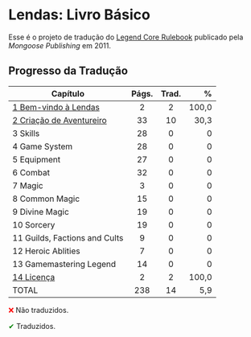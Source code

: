 # Lendas: Livro Básico

Esse é o projeto de tradução do [Legend Core Rulebook](https://www.mongoosepublishing.com/products/legend-core-rulebook?variant=42088757854455) publicado pela _Mongoose Publishing_ em 2011.

## Progresso da Tradução

| Capítulo                        | Págs. | Trad.|    %  |
|---------------------------------|:-----:|:----:|------:|
| [1 Bem-vindo à Lendas](Legend%20Core%20Rulebook/pt-br/1%20Bem-vindo%20à%20Lendas.md) | 2 | 2 | 100,0 |
|  [2 Criação de Aventureiro](Legend%20Core%20Rulebook/pt-br/2%20Criação%20de%20Aventureiro.md) | 33 | 10 | 30,3 |
|  3 Skills                     |  28   |   0  |     0 |
|  4 Game System                |  28   |   0  |     0 |
|  5 Equipment                  |  27   |   0  |     0 |
|  6 Combat                     |  32   |   0  |     0 |
|  7 Magic                      |   3   |   0  |     0 |
|  8 Common Magic               |  15   |   0  |     0 |
|  9 Divine Magic               |  19   |   0  |     0 |
| 10 Sorcery                    |  19   |   0  |     0 |
| 11 Guilds, Factions and Cults |   9   |   0  |     0 |
| 12 Heroic Ablities            |   7   |   0  |     0 |
| 13 Gamemastering Legend       |  14   |   0  |     0 |
| [14 Licença](Legend%20Core%20Rulebook/pt-br/14%20Licença.md) | 2 | 2 | 100,0 |
| TOTAL | 238 | 14 | 5,9 |

<span style="color:red">❌</span> Não traduzidos.
 
<span style="color:green">✔</span> Traduzidos.
